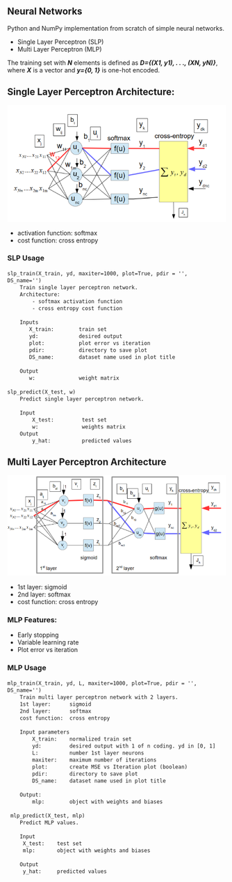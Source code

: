 ## Neural Networks

Python and NumPy implementation from scratch of simple neural networks.
- Single Layer Perceptron (SLP)
- Multi Layer Perceptron (MLP)

The training set with ***N*** elements is defined as ***D={(X1, y1), . . ., (XN, yN)}***, where ***X*** is a vector and ***y={0, 1}*** is one-hot encoded.

## Single Layer Perceptron Architecture:

![Perceptron architecture.](./perceptron.PNG)

- activation function: softmax
- cost function: cross entropy

### SLP Usage
```
slp_train(X_train, yd, maxiter=1000, plot=True, pdir = '',  DS_name='')
    Train single layer perceptron network.
    Architecture:
        - softmax activation function
        - cross entropy cost function
    
    Inputs
       X_train:        train set
       yd:             desired output
       plot:           plot error vs iteration
       pdir:           directory to save plot
       DS_name:        dataset name used in plot title
    
    Output
       w:              weight matrix
       
slp_predict(X_test, w)
    Predict single layer perceptron network.
    
    Input
        X_test:         test set
        w:              weights matrix
    Output
        y_hat:          predicted values
```

## Multi Layer Perceptron Architecture

![Multi layer perceptron - mlp - architecture.](./mlp.PNG)

- 1st layer: sigmoid
- 2nd layer: softmax
- cost function: cross entropy

### MLP Features:
- Early stopping
- Variable learning rate
- Plot error vs iteration

### MLP Usage
```
mlp_train(X_train, yd, L, maxiter=1000, plot=True, pdir = '', DS_name='')
    Train multi layer perceptron network with 2 layers.
    1st layer:      sigmoid
    2nd layer:      softmax
    cost function:  cross entropy
    
    Input parameters
        X_train:    normalized train set
        yd:         desired output with 1 of n coding. yd in [0, 1]
        L:          number 1st layer neurons
        maxiter:    maximum number of iterations
        plot:       create MSE vs Iteration plot (boolean)
        pdir:       directory to save plot
        DS_name:    dataset name used in plot title
    
    Output:
        mlp:        object with weights and biases
        
 mlp_predict(X_test, mlp)
    Predict MLP values.

    Input
     X_test:    test set
     mlp:       object with weights and biases

    Output
     y_hat:     predicted values
```
